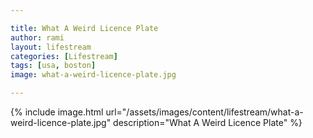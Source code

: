 ```yaml
---

title: What A Weird Licence Plate
author: rami
layout: lifestream 
categories: [Lifestream]
tags: [usa, boston]
image: what-a-weird-licence-plate.jpg

---
```


{% include image.html url="/assets/images/content/lifestream/what-a-weird-licence-plate.jpg" description="What A Weird Licence Plate" %}
